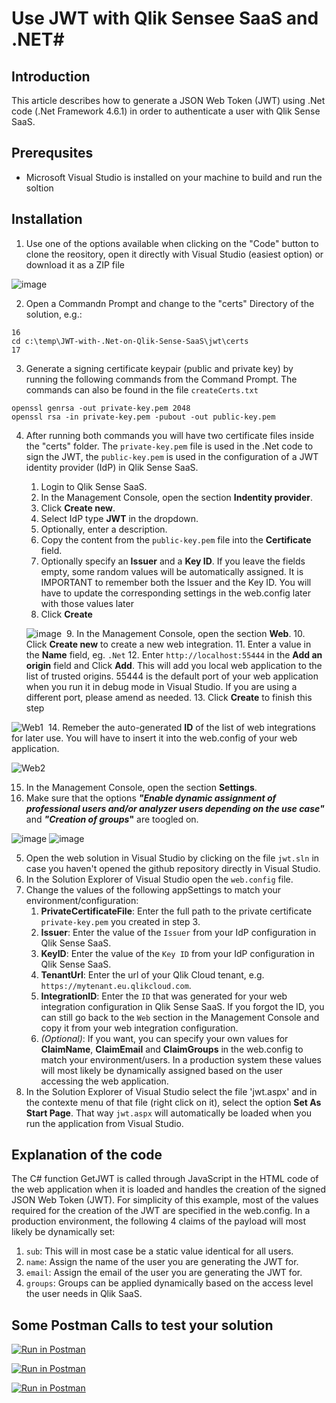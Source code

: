 # Use JWT with Qlik Sensee SaaS and .NET#

## Introduction ##
This article describes how to generate a JSON Web Token (JWT) using .Net code (.Net Framework 4.6.1) in order to authenticate a user with Qlik Sense SaaS.

## Prerequsites ##
* Microsoft Visual Studio is installed on your machine to build and run the soltion 

## Installation ##

1. Use one of the options available when clicking on the "Code" button to clone the reository, open it directly with Visual Studio (easiest option) or download it as a ZIP file <br>

![image](https://user-images.githubusercontent.com/72072893/185239567-e80887b7-69ae-4be0-8101-0426c035c776.png)

2. Open a Commandn Prompt and change to the "certs" Directory of the solution, e.g.:

```
16
cd c:\temp\JWT-with-.Net-on-Qlik-Sense-SaaS\jwt\certs
17
```

3. Generate a signing certificate keypair (public and private key) by running the following commands from the Command Prompt. The commands can also be found in the file `createCerts.txt`

```
openssl genrsa -out private-key.pem 2048
openssl rsa -in private-key.pem -pubout -out public-key.pem

```

4. After running both commands you will have two certificate files inside the "certs" folder. The `private-key.pem` file is used in the .Net code to sign the JWT, the   `public-key.pem` is used in the configuration of a JWT identity provider (IdP) in Qlik Sense SaaS.

   1. Login to Qlik Sense SaaS.
   2. In the Management Console, open the section **Indentity provider**.
   3. Click **Create new**.
   4. Select IdP type **JWT** in the dropdown.
   5. Optionally, enter a description.
   6. Copy the content from the `public-key.pem` file into the **Certificate** field.
   7. Optionally specify an **Issuer** and a **Key ID**. If you leave the fields empty, some random values will be automatically assigned. It is IMPORTANT to remember both the Issuer and the Key ID. You will have to update the corresponding settings in the web.config later with those values later
   8. Click **Create** <br>

   ![image](https://user-images.githubusercontent.com/6170297/169548503-30d14e7f-a1fa-4dc4-a70b-081ccdc0fa8f.png)
​
   9. In the Management Console, open the section **Web**.
   10. Click **Create new** to create a new web integration.
   11. Enter a value in the **Name** field, eg. `.Net`
   12. Enter `http://localhost:55444` in the **Add an origin** field and Click **Add**. This will add you local web application to the list of trusted origins. 55444 is the default port of your web application when you run it in debug mode in Visual Studio. If you are using a different port, please amend as needed.
   13. Click **Create** to finish this step <br>

  ![Web1](https://user-images.githubusercontent.com/6170297/171605462-16c3d750-9908-4173-abd4-7a2fbfddb5de.GIF)
​
   14. Remeber the auto-generated **ID** of the list of web integrations for later use. You will have to insert it into the web.config of your web application. <br>

![Web2](https://user-images.githubusercontent.com/6170297/171605631-9f4b9a1b-d1d1-47fc-8369-b35c80bd9a95.GIF)

   15. In the Management Console, open the section **Settings**.
   16. Make sure that the options **_"Enable dynamic assignment of professional users and/or analyzer users depending on the use case"_** and **_"Creation of groups_"**  are toogled on.

   ![image](https://user-images.githubusercontent.com/6170297/169549600-d4337cc6-966d-48e4-9a3d-94f799903eb0.png) ![image](https://user-images.githubusercontent.com/6170297/169549817-d530945d-92fa-4b53-b929-65e207d7f6e2.png)

5. Open the web solution in Visual Studio by clicking on the file `jwt.sln` in case you haven't opened the github repository directly in Visual Studio.
6. In the Solution Explorer of Visual Studio open the `web.config` file.
7. Change the values of the following appSettings to match your environment/configuration: 
   1. **PrivateCertificateFile**: Enter the full path to the private certificate `private-key.pem` you created in step 3.
   2. **Issuer**: Enter the value of the `Issuer` from your IdP configuration in Qlik Sense SaaS.
   3. **KeyID**: Enter the value of the `Key ID` from your IdP configuration in Qlik Sense SaaS.
   4. **TenantUrl**: Enter the url of your Qlik Cloud tenant, e.g. `https://mytenant.eu.qlikcloud.com`.
   5. **IntegrationID**: Enter the `ID` that was generated for your web integration configuration in Qlik Sense SaaS. If you forgot the ID, you can still go back to the `Web` section in the Management Console and copy it from your web integration configuration.
   6. _(Optional)_: If you want, you can specify your own values for **ClaimName**, **ClaimEmail** and **ClaimGroups** in the web.config to match your environment/users. In a production system these values will most likely be dynamically assigned based on the user accessing the web application.
8. In the Solution Explorer of Visual Studio select the file 'jwt.aspx' and in the contexte menu of that file (right click on it), select the option **Set As Start Page**. That way `jwt.aspx` will automatically be loaded when you run the application from Visual Studio.

## Explanation of the code ##
The C# function GetJWT is called through JavaScript in the HTML code of the web application when it is loaded and handles the creation of the signed JSON Web Token (JWT). For simplicity of this example, most of the values required for the creation of the JWT are specified in the web.config. In a production environment, the following 4 claims of the payload will most likely be dynamically set:<br>
1. `sub`: This will in most case be a static value identical for all users.
2. `name`: Assign the name of the user you are generating the JWT for.
3. `email`: Assign the email of the user you are generating the JWT for.
4. `groups`: Groups can be applied dynamically based on the access level the user needs in Qlik SaaS.
   
   
 ## Some Postman Calls to test your solution ##
   [![Run in Postman](https://run.pstmn.io/button.svg)](https://app.getpostman.com/run-collection/13762341-4b37d4fd-d515-4b27-9e7b-664c7930ae78?action=collection%2Ffork&collection-url=entityId%3D13762341-4b37d4fd-d515-4b27-9e7b-664c7930ae78%26entityType%3Dcollection%26workspaceId%3D291f8476-5f4d-4bad-ae87-071012d07349)
   
   [![Run in Postman](https://run.pstmn.io/button.svg)](https://app.getpostman.com/run-collection/13762341-4b37d4fd-d515-4b27-9e7b-664c7930ae78?action=collection%2Ffork&collection-url=entityId%3D13762341-4b37d4fd-d515-4b27-9e7b-664c7930ae78%26entityType%3Dcollection%26workspaceId%3D291f8476-5f4d-4bad-ae87-071012d07349)
   
   [![Run in Postman](https://run.pstmn.io/button.svg)](https://app.getpostman.com/run-collection/13762341-4b37d4fd-d515-4b27-9e7b-664c7930ae78?action=collection%2Ffork&collection-url=entityId%3D13762341-4b37d4fd-d515-4b27-9e7b-664c7930ae78%26entityType%3Dcollection%26workspaceId%3D291f8476-5f4d-4bad-ae87-071012d07349)
